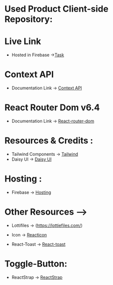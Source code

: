 # Used Product Client-side Repository:



# Live Link
* Hosted in Firebase ->[Task](https://clinquant-sprite-ec7382.netlify.app/)

# Context API

* Documentation Link -> [Context API](https://reactjs.org/docs/context.html#api)

# React Router Dom v6.4 
* Documentation Link -> [React-router-dom](https://reactrouter.com/en/main/start/overview)

# Resources & Credits :
* Tailwind Components -> [Tailwind](https://tailwindcss.com/docs/installation)
* Daisy UI -> [Daisy UI](https://daisyui.com/)


# Hosting : 
* Firebase -> [Hosting](https://used-products-resale-870c2.web.app)

# Other Resources -->


* Lottifiles -> (https://lottiefiles.com/)

* Icon -> [Reacticon](https://react-icons.github.io/react-icons/)
* React-Toast -> [React-toast](https://react-hot-toast.com/)

# Toggle-Button:
* ReactStrap -> [ReactStrap](https://www.npmjs.com/package/reactstrap)


